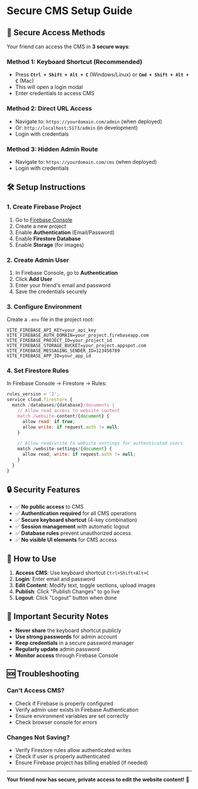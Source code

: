 # Secure CMS Setup Guide

## 🔐 **Secure Access Methods**

Your friend can access the CMS in **3 secure ways**:

### **Method 1: Keyboard Shortcut (Recommended)**
- Press **`Ctrl + Shift + Alt + C`** (Windows/Linux) or **`Cmd + Shift + Alt + C`** (Mac)
- This will open a login modal
- Enter credentials to access CMS

### **Method 2: Direct URL Access**
- Navigate to: `https://yourdomain.com/admin` (when deployed)
- Or: `http://localhost:5173/admin` (in development)
- Login with credentials

### **Method 3: Hidden Admin Route**
- Navigate to: `https://yourdomain.com/cms` (when deployed)
- Login with credentials

## 🛠️ **Setup Instructions**

### **1. Create Firebase Project**
1. Go to [Firebase Console](https://console.firebase.google.com/)
2. Create a new project
3. Enable **Authentication** (Email/Password)
4. Enable **Firestore Database**
5. Enable **Storage** (for images)

### **2. Create Admin User**
1. In Firebase Console, go to **Authentication**
2. Click **Add User**
3. Enter your friend's email and password
4. Save the credentials securely

### **3. Configure Environment**
Create a `.env` file in the project root:
```env
VITE_FIREBASE_API_KEY=your_api_key
VITE_FIREBASE_AUTH_DOMAIN=your_project.firebaseapp.com
VITE_FIREBASE_PROJECT_ID=your_project_id
VITE_FIREBASE_STORAGE_BUCKET=your_project.appspot.com
VITE_FIREBASE_MESSAGING_SENDER_ID=123456789
VITE_FIREBASE_APP_ID=your_app_id
```

### **4. Set Firestore Rules**
In Firebase Console → Firestore → Rules:
```javascript
rules_version = '2';
service cloud.firestore {
  match /databases/{database}/documents {
    // Allow read access to website content
    match /website-content/{document} {
      allow read: if true;
      allow write: if request.auth != null;
    }
    
    // Allow read/write to website settings for authenticated users
    match /website-settings/{document} {
      allow read, write: if request.auth != null;
    }
  }
}
```

## 🔒 **Security Features**

- ✅ **No public access** to CMS
- ✅ **Authentication required** for all CMS operations
- ✅ **Secure keyboard shortcut** (4-key combination)
- ✅ **Session management** with automatic logout
- ✅ **Database rules** prevent unauthorized access
- ✅ **No visible UI elements** for CMS access

## 📱 **How to Use**

1. **Access CMS**: Use keyboard shortcut `Ctrl+Shift+Alt+C`
2. **Login**: Enter email and password
3. **Edit Content**: Modify text, toggle sections, upload images
4. **Publish**: Click "Publish Changes" to go live
5. **Logout**: Click "Logout" button when done

## 🚨 **Important Security Notes**

- **Never share** the keyboard shortcut publicly
- **Use strong passwords** for admin account
- **Keep credentials** in a secure password manager
- **Regularly update** admin password
- **Monitor access** through Firebase Console

## 🆘 **Troubleshooting**

### **Can't Access CMS?**
- Check if Firebase is properly configured
- Verify admin user exists in Firebase Authentication
- Ensure environment variables are set correctly
- Check browser console for errors

### **Changes Not Saving?**
- Verify Firestore rules allow authenticated writes
- Check if user is properly authenticated
- Ensure Firebase project has billing enabled (if needed)

---

**Your friend now has secure, private access to edit the website content!** 🎉 